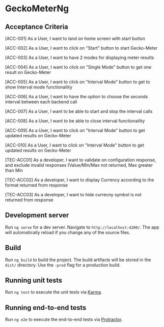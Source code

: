 # GeckoMeterNg

## Acceptance Criteria

[ACC-001] As a User, I want to land on home screen with start button

[ACC-002] As a User, I want to click on "Start" button to start Gecko-Meter

[ACC-003] As a User, I want to have 2 modes for displaying meter results

[ACC-004] As a User, I want to click on "Single Mode" button to get one result on Gecko-Meter

[ACC-005] As a User, I want to click on "Interval Mode" button to get to show Interval mode functionaility

[ACC-006] As a User, I want to have the option to choose the seconds interval between each backend call

[ACC-007] As a User, I want to be able to start and stop the interval calls

[ACC-008] As a User, I want to be able to close interval functionaility

[ACC-009] As a User, I want to click on "Interval Mode" button to get updated results on Gecko-Meter

[ACC-010] As a User, I want to click on "Interval Mode" button to get updated results on Gecko-Meter

[TEC-ACC01] As a developer, I want to validate on configuration response, and exclude invalid responses (Value/Min/Max not returned, Max greater than Min

[TEC-ACC02] As a developer, I want to display Currency according to the format returned from response

[TEC-ACC03] As a developer, I want to hide currecny symbol is not returned from response


## Development server

Run `ng serve` for a dev server. Navigate to `http://localhost:4200/`. The app will automatically reload if you change any of the source files.

## Build

Run `ng build` to build the project. The build artifacts will be stored in the `dist/` directory. Use the `-prod` flag for a production build.

## Running unit tests

Run `ng test` to execute the unit tests via [Karma](https://karma-runner.github.io).

## Running end-to-end tests

Run `ng e2e` to execute the end-to-end tests via [Protractor](http://www.protractortest.org/).

